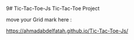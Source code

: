 9# Tic-Tac-Toe-Js
Tic-Tac-Toe Project

move your Grid mark here : 

https://ahmadabdelfatah.github.io/Tic-Tac-Toe-Js/
